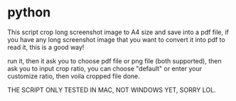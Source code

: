 # python
This script crop long screenshot image to A4 size and save into a pdf file, if you have any long screenshot image that you want to convert it into pdf to read it, this is a good way!

run it, then it ask you to choose pdf file or png file (both supported), then ask you to input crop ratio, you can choose "default" or enter your customize ratio, then voila cropped file done.


THE SCRIPT ONLY TESTED IN MAC, NOT WINDOWS YET, SORRY LOL.
